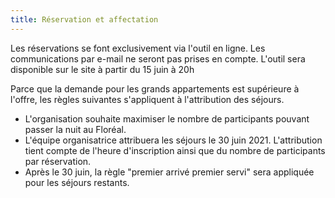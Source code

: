```yaml
---
title: Réservation et affectation
---
```


Les réservations se font exclusivement via l'outil en ligne. Les communications par e-mail ne seront pas prises en compte. L'outil sera disponible sur le site à partir du 15 juin à 20h

Parce que la demande pour les grands appartements est supérieure à l'offre, les règles suivantes s'appliquent à l'attribution des séjours.

  - L'organisation souhaite maximiser le nombre de participants pouvant passer la nuit au Floréal.
  - L'équipe organisatrice attribuera les séjours le 30 juin 2021. L'attribution tient compte de l'heure d'inscription ainsi que du nombre de participants par réservation.
  - Après le 30 juin, la règle "premier arrivé premier servi" sera appliquée pour les séjours restants.
